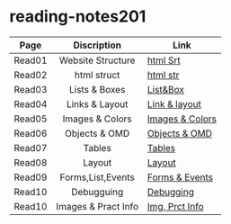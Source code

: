 # reading-notes201


|Page     |Discription         |Link                                                                         | 
|---------|:-------------:     |-----------------------------------------------------------------------------|
| Read01  | Website Structure  | [html Srt](https://tamim86.github.io/reading-notes201/read01)               |
| Read02  | html struct        | [html str](https://tamim86.github.io/reading-notes201/read02)               |
| Read03  | Lists & Boxes      | [List&Box](https://tamim86.github.io/reading-notes201/read03)               |
| Read04  | Links & Layout     | [Link & layout](https://tamim86.github.io/reading-notes201/ead04)           |
| Read05  | Images & Colors    | [Images & Colors](https://tamim86.github.io/reading-notes201/read05)        |
| Read06  | Objects & OMD      | [Objects & OMD](https://tamim86.github.io/reading-notes201/read06)          |
| Read07  | Tables             | [Tables](https://tamim86.github.io/reading-notes201/read07)                 |
| Read08  | Layout             | [Layout](https://tamim86.github.io/reading-notes201/read08)                 |
| Read09  | Forms,List,Events  | [Forms & Events](https://tamim86.github.io/reading-notes201/read09)         |
| Read10  | Debugguing         | [Debugging](https://tamim86.github.io/reading-notes201/read10)              |
| Read10  | Images & Pract Info| [Img, Prct Info](https://tamim86.github.io/reading-notes201/read10)         |